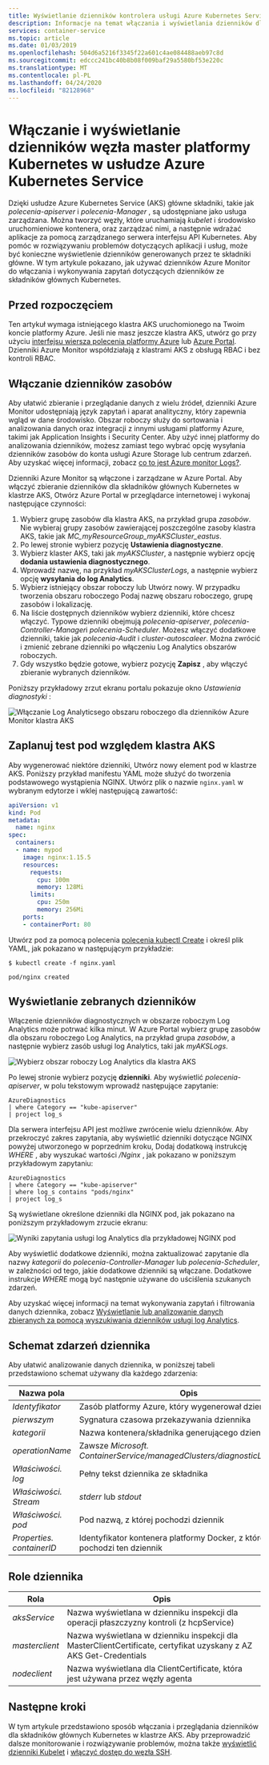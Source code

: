 ```yaml
---
title: Wyświetlanie dzienników kontrolera usługi Azure Kubernetes Service (AKS)
description: Informacje na temat włączania i wyświetlania dzienników dla węzła głównego Kubernetes w usłudze Azure Kubernetes Service (AKS)
services: container-service
ms.topic: article
ms.date: 01/03/2019
ms.openlocfilehash: 504d6a5216f3345f22a601c4ae084488aeb97c8d
ms.sourcegitcommit: edccc241bc40b8b08f009baf29a5580bf53e220c
ms.translationtype: MT
ms.contentlocale: pl-PL
ms.lasthandoff: 04/24/2020
ms.locfileid: "82128968"
---
```

# <a name="enable-and-review-kubernetes-master-node-logs-in-azure-kubernetes-service-aks"></a>Włączanie i wyświetlanie dzienników węzła master platformy Kubernetes w usłudze Azure Kubernetes Service

Dzięki usłudze Azure Kubernetes Service (AKS) główne składniki, takie jak *polecenia-apiserver* i *polecenia-Manager* , są udostępniane jako usługa zarządzana. Można tworzyć węzły, które uruchamiają *kubelet* i środowisko uruchomieniowe kontenera, oraz zarządzać nimi, a następnie wdrażać aplikacje za pomocą zarządzanego serwera interfejsu API Kubernetes. Aby pomóc w rozwiązywaniu problemów dotyczących aplikacji i usług, może być konieczne wyświetlenie dzienników generowanych przez te składniki główne. W tym artykule pokazano, jak używać dzienników Azure Monitor do włączania i wykonywania zapytań dotyczących dzienników ze składników głównych Kubernetes.

## <a name="before-you-begin"></a>Przed rozpoczęciem

Ten artykuł wymaga istniejącego klastra AKS uruchomionego na Twoim koncie platformy Azure. Jeśli nie masz jeszcze klastra AKS, utwórz go przy użyciu [interfejsu wiersza polecenia platformy Azure][cli-quickstart] lub [Azure Portal][portal-quickstart]. Dzienniki Azure Monitor współdziałają z klastrami AKS z obsługą RBAC i bez kontroli RBAC.

## <a name="enable-resource-logs"></a>Włączanie dzienników zasobów

Aby ułatwić zbieranie i przeglądanie danych z wielu źródeł, dzienniki Azure Monitor udostępniają język zapytań i aparat analityczny, który zapewnia wgląd w dane środowisko. Obszar roboczy służy do sortowania i analizowania danych oraz integracji z innymi usługami platformy Azure, takimi jak Application Insights i Security Center. Aby użyć innej platformy do analizowania dzienników, możesz zamiast tego wybrać opcję wysyłania dzienników zasobów do konta usługi Azure Storage lub centrum zdarzeń. Aby uzyskać więcej informacji, zobacz [co to jest Azure monitor Logs?][log-analytics-overview].

Dzienniki Azure Monitor są włączone i zarządzane w Azure Portal. Aby włączyć zbieranie dzienników dla składników głównych Kubernetes w klastrze AKS, Otwórz Azure Portal w przeglądarce internetowej i wykonaj następujące czynności:

1. Wybierz grupę zasobów dla klastra AKS, na przykład grupa *zasobów*. Nie wybieraj grupy zasobów zawierającej poszczególne zasoby klastra AKS, takie jak *MC_myResourceGroup_myAKSCluster_eastus*.
1. Po lewej stronie wybierz pozycję **Ustawienia diagnostyczne**.
1. Wybierz klaster AKS, taki jak *myAKSCluster*, a następnie wybierz opcję **dodania ustawienia diagnostycznego**.
1. Wprowadź nazwę, na przykład *myAKSClusterLogs*, a następnie wybierz opcję **wysyłania do log Analytics**.
1. Wybierz istniejący obszar roboczy lub Utwórz nowy. W przypadku tworzenia obszaru roboczego Podaj nazwę obszaru roboczego, grupę zasobów i lokalizację.
1. Na liście dostępnych dzienników wybierz dzienniki, które chcesz włączyć. Typowe dzienniki obejmują *polecenia-apiserver*, *polecenia-Controller-Manager*i *polecenia-Scheduler*. Możesz włączyć dodatkowe dzienniki, takie jak *polecenia-Audit* i *cluster-autoscaleer*. Można zwrócić i zmienić zebrane dzienniki po włączeniu Log Analytics obszarów roboczych.
1. Gdy wszystko będzie gotowe, wybierz pozycję **Zapisz** , aby włączyć zbieranie wybranych dzienników.

Poniższy przykładowy zrzut ekranu portalu pokazuje okno *Ustawienia diagnostyki* :

![Włączanie Log Analyticsego obszaru roboczego dla dzienników Azure Monitor klastra AKS](media/view-master-logs/enable-oms-log-analytics.png)

## <a name="schedule-a-test-pod-on-the-aks-cluster"></a>Zaplanuj test pod względem klastra AKS

Aby wygenerować niektóre dzienniki, Utwórz nowy element pod w klastrze AKS. Poniższy przykład manifestu YAML może służyć do tworzenia podstawowego wystąpienia NGINX. Utwórz plik o nazwie `nginx.yaml` w wybranym edytorze i wklej następującą zawartość:

```yaml
apiVersion: v1
kind: Pod
metadata:
  name: nginx
spec:
  containers:
  - name: mypod
    image: nginx:1.15.5
    resources:
      requests:
        cpu: 100m
        memory: 128Mi
      limits:
        cpu: 250m
        memory: 256Mi
    ports:
    - containerPort: 80
```

Utwórz pod za pomocą polecenia [polecenia kubectl Create][kubectl-create] i określ plik YAML, jak pokazano w następującym przykładzie:

```
$ kubectl create -f nginx.yaml

pod/nginx created
```

## <a name="view-collected-logs"></a>Wyświetlanie zebranych dzienników

Włączenie dzienników diagnostycznych w obszarze roboczym Log Analytics może potrwać kilka minut. W Azure Portal wybierz grupę zasobów dla obszaru roboczego Log Analytics, na przykład grupa *zasobów*, a następnie wybierz zasób usługi log Analytics, taki jak *myAKSLogs*.

![Wybierz obszar roboczy Log Analytics dla klastra AKS](media/view-master-logs/select-log-analytics-workspace.png)

Po lewej stronie wybierz pozycję **dzienniki**. Aby wyświetlić *polecenia-apiserver*, w polu tekstowym wprowadź następujące zapytanie:

```
AzureDiagnostics
| where Category == "kube-apiserver"
| project log_s
```

Dla serwera interfejsu API jest możliwe zwrócenie wielu dzienników. Aby przekroczyć zakres zapytania, aby wyświetlić dzienniki dotyczące NGINX powyżej utworzonego w poprzednim kroku, Dodaj dodatkową instrukcję *WHERE* , aby wyszukać wartości */Nginx* , jak pokazano w poniższym przykładowym zapytaniu:

```
AzureDiagnostics
| where Category == "kube-apiserver"
| where log_s contains "pods/nginx"
| project log_s
```

Są wyświetlane określone dzienniki dla NGINX pod, jak pokazano na poniższym przykładowym zrzucie ekranu:

![Wyniki zapytania usługi log Analytics dla przykładowej NGINX pod](media/view-master-logs/log-analytics-query-results.png)

Aby wyświetlić dodatkowe dzienniki, można zaktualizować zapytanie dla nazwy *kategorii* do *polecenia-Controller-Manager* lub *polecenia-Scheduler*, w zależności od tego, jakie dodatkowe dzienniki są włączane. Dodatkowe instrukcje *WHERE* mogą być następnie używane do uściślenia szukanych zdarzeń.

Aby uzyskać więcej informacji na temat wykonywania zapytań i filtrowania danych dziennika, zobacz [Wyświetlanie lub analizowanie danych zbieranych za pomocą wyszukiwania dzienników usługi log Analytics][analyze-log-analytics].

## <a name="log-event-schema"></a>Schemat zdarzeń dziennika

Aby ułatwić analizowanie danych dziennika, w poniższej tabeli przedstawiono schemat używany dla każdego zdarzenia:

| Nazwa pola               | Opis |
|--------------------------|-------------|
| *Identyfikator*             | Zasób platformy Azure, który wygenerował dziennik |
| *pierwszym*                   | Sygnatura czasowa przekazywania dziennika |
| *kategorii*               | Nazwa kontenera/składnika generującego dziennik |
| *operationName*          | Zawsze *Microsoft. ContainerService/managedClusters/diagnosticLogs/Read* |
| *Właściwości. log*         | Pełny tekst dziennika ze składnika |
| *Właściwości. Stream*      | *stderr* lub *stdout* |
| *Właściwości. pod*         | Pod nazwą, z której pochodzi dziennik |
| *Properties. containerID* | Identyfikator kontenera platformy Docker, z którego pochodzi ten dziennik |

## <a name="log-roles"></a>Role dziennika

| Rola                     | Opis |
|--------------------------|-------------|
| *aksService*             | Nazwa wyświetlana w dzienniku inspekcji dla operacji płaszczyzny kontroli (z hcpService) |
| *masterclient*           | Nazwa wyświetlana w dzienniku inspekcji dla MasterClientCertificate, certyfikat uzyskany z AZ AKS Get-Credentials |
| *nodeclient*             | Nazwa wyświetlana dla ClientCertificate, która jest używana przez węzły agenta |

## <a name="next-steps"></a>Następne kroki

W tym artykule przedstawiono sposób włączania i przeglądania dzienników dla składników głównych Kubernetes w klastrze AKS. Aby przeprowadzić dalsze monitorowanie i rozwiązywanie problemów, można także [wyświetlić dzienniki Kubelet][kubelet-logs] i [włączyć dostęp do węzła SSH][aks-ssh].

<!-- LINKS - external -->
[kubectl-create]: https://kubernetes.io/docs/reference/generated/kubectl/kubectl-commands#create

<!-- LINKS - internal -->
[cli-quickstart]: kubernetes-walkthrough.md
[portal-quickstart]: kubernetes-walkthrough-portal.md
[log-analytics-overview]: ../log-analytics/log-analytics-overview.md
[analyze-log-analytics]: ../azure-monitor/learn/tutorial-viewdata.md
[kubelet-logs]: kubelet-logs.md
[aks-ssh]: ssh.md
[az-feature-register]: /cli/azure/feature#az-feature-register
[az-feature-list]: /cli/azure/feature#az-feature-list
[az-provider-register]: /cli/azure/provider#az-provider-register
